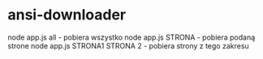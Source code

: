 # ansi-downloader

node app.js all - pobiera wszystko
node app.js STRONA - pobiera podaną strone
node app.js STRONA1 STRONA 2 - pobiera strony z tego zakresu
